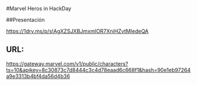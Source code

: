 #Marvel Heros in HackDay

##Presentación

https://1drv.ms/p/s!AgXZSJXBJmxmlOR7XniHZvtMIedeQA

## URL:

https://gateway.marvel.com/v1/public/characters?ts=10&apikey=8c30873c7d8444c3c4d78eaad6c668f1&hash=90e1eb97264a9e3313b4bf4da56d4b36
